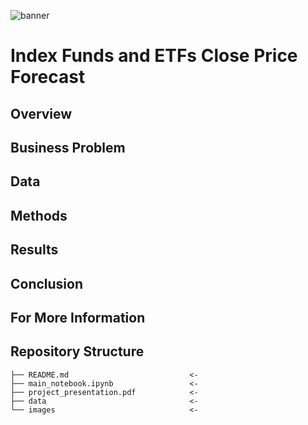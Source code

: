 ![banner](https://swprodblobstorage.blob.core.windows.net/cache/3/2/2/d/a/d/322dad7aa92c40b0caa85f88cdc5bf34c4d624c9.jpg)

# Index Funds and ETFs Close Price Forecast

## Overview

## Business Problem

## Data

## Methods

## Results 

## Conclusion

## For More Information

## Repository Structure
```
├── README.md                           <- 
├── main_notebook.ipynb                 <- 
├── project_presentation.pdf            <- 
├── data                                <- 
└── images                              <- 
```